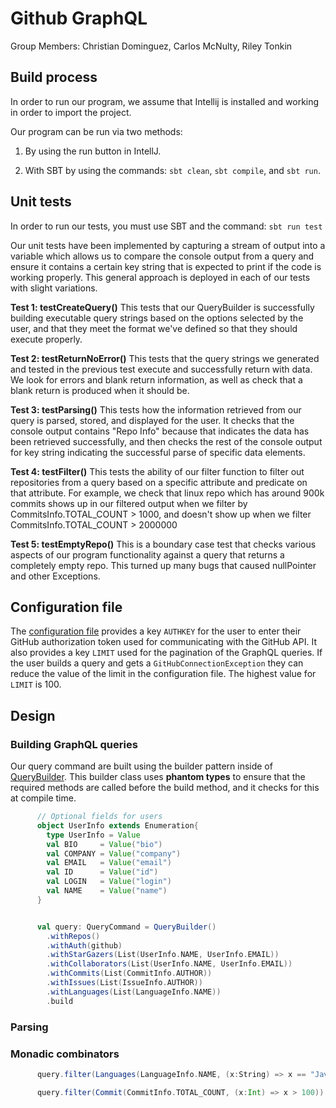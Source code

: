 # Github GraphQL

Group Members:
Christian Dominguez,
Carlos McNulty,
Riley Tonkin

## Build process

In order to run our program, we assume that Intellij is installed and working in order to import the project.

Our program can be run via two methods:

1. By using the run button in IntellJ.   

2. With SBT by using the commands: `sbt clean`, `sbt compile`, and `sbt run`. 

## Unit tests

In order to run our tests, you must use SBT and the command: `sbt run test`

Our unit tests have been implemented by capturing a stream of output into a 
variable which allows us to compare the console output from a query and ensure
it contains a certain key string that is expected to print if the code is 
working properly. This general approach is deployed in each of our tests 
with slight variations.

**Test 1: testCreateQuery()**
    This tests that our QueryBuilder is successfully building executable 
    query strings based on the options selected by the user, and that they
    meet the format we've defined so that they should execute properly.

**Test 2: testReturnNoError()**
    This tests that the query strings we generated and tested in the previous test
    execute and successfully return with data. We look for errors and blank
    return information, as well as check that a blank return is produced when it
    should be.
    
**Test 3: testParsing()**
    This tests how the information retrieved from our query is parsed, stored, 
    and displayed for the user. It checks that the console output contains 
    "Repo Info" because that indicates the data has been retrieved successfully,
    and then checks the rest of the console output for key string indicating the
    successful parse of specific data elements.

**Test 4: testFilter()**
    This tests the ability of our filter function to filter out repositories 
    from a query based on a specific attribute and predicate on that attribute.
    For example, we check that linux repo which has around 900k commits shows up
    in our filtered output when we filter by CommitsInfo.TOTAL_COUNT > 1000, and
    doesn't show up when we filter CommitsInfo.TOTAL_COUNT > 2000000

**Test 5: testEmptyRepo()**
    This is a boundary case test that checks various aspects of our program 
    functionality against a query that returns a completely empty repo. This turned
    up many bugs that caused nullPointer and other Exceptions.
    

## Configuration file
The [configuration file](src/main/resources/application.conf) provides a key 
`AUTHKEY` for the user to enter their GitHub authorization token used for 
communicating with the GitHub API. It also provides a key `LIMIT` used for 
the pagination of the GraphQL queries. If the user builds a query and gets
a `GitHubConnectionException` they can reduce the value of the limit in the
configuration file. The highest value for `LIMIT` is 100.


## Design

### Building GraphQL queries

Our query command are built using the builder pattern
inside of [QueryBuilder](src/main/scala/QueryCommand.scala). This
builder class uses **phantom types** to ensure that the required methods
are called before the build method, and it checks for this at compile time.

```scala
      // Optional fields for users
      object UserInfo extends Enumeration{
        type UserInfo = Value
        val BIO     = Value("bio")
        val COMPANY = Value("company")
        val EMAIL   = Value("email")
        val ID      = Value("id")
        val LOGIN   = Value("login")
        val NAME    = Value("name")
      }
```


```scala

      val query: QueryCommand = QueryBuilder()
        .withRepos()
        .withAuth(github)
        .withStarGazers(List(UserInfo.NAME, UserInfo.EMAIL))
        .withCollaborators(List(UserInfo.NAME, UserInfo.EMAIL))
        .withCommits(List(CommitInfo.AUTHOR))
        .withIssues(List(IssueInfo.AUTHOR))
        .withLanguages(List(LanguageInfo.NAME))
        .build

```


### Parsing

### Monadic combinators

```scala
      query.filter(Languages(LanguageInfo.NAME, (x:String) => x == "Java"))
```

```scala
      query.filter(Commit(CommitInfo.TOTAL_COUNT, (x:Int) => x > 100))
```
